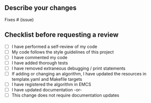 ## Describe your changes

Fixes # (issue)

## Checklist before requesting a review
- [ ] I have performed a self-review of my code
- [ ] My code follows the style guidelines of this project
- [ ] I have commented my code
- [ ] I have added thorough tests
- [ ] I have removed extraneous debugging / print statements
- [ ] If adding or changing an algorithm, I have updated the resources in template.yaml and Makefile targets
- [ ] I have registered the algorithm in EMCS
- [ ] I have updated documentation -or-
- [ ] This change does not require documentation updates
